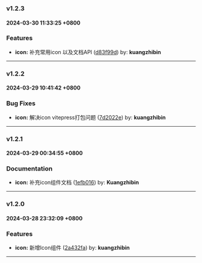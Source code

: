 ### v1.2.3
#### 2024-03-30 11:33:25 +0800

### Features

* **icon:** 补充常用icon 以及文档API  ([d83f99d](https://github.com/bin-K/ued-plus/commit/d83f99d)) by: **kuangzhibin**

---

### v1.2.2
#### 2024-03-29 10:41:42 +0800

### Bug Fixes

* **icon:** 解决icon vitepress打包问题  ([7d2022e](https://github.com/bin-K/ued-plus/commit/7d2022e)) by: **kuangzhibin**

---

### v1.2.1
#### 2024-03-29 00:34:55 +0800

### Documentation

* **icon:** 补充icon组件文档  ([1efb016](https://github.com/bin-K/ued-plus/commit/1efb016)) by: **Kuangzhibin**

---

### v1.2.0
#### 2024-03-28 23:32:09 +0800

### Features

* **icon:** 新增Icon组件  ([2a432fa](https://github.com/bin-K/ued-plus/commit/2a432fa)) by: **kuangzhibin**

---
